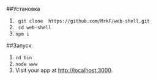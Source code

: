 ##Установка

    
 1. ` git clone  https://github.com/MrkF/web-shell.git`
 2. ` cd web-shell`
 3. `npm i`


      


##Запуск
1. `cd bin`
2. `node www`
3. Visit your app at <http://localhost:3000>.